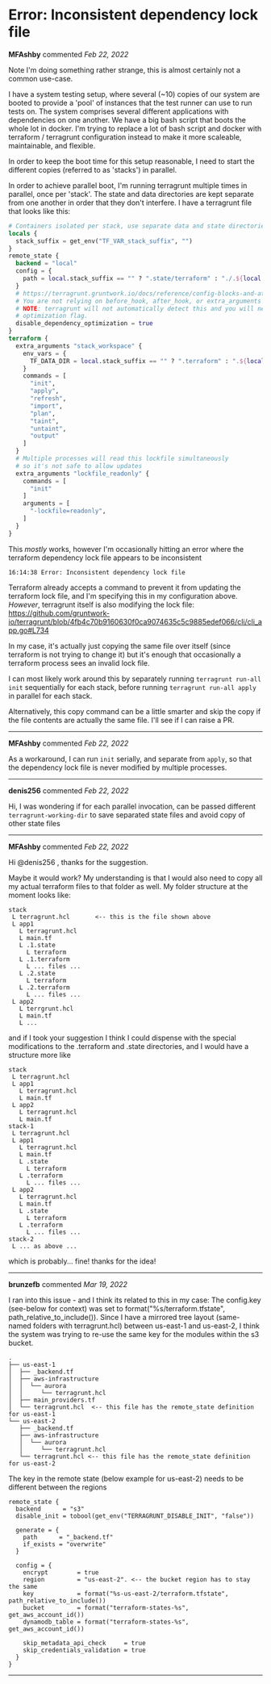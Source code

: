 # Error: Inconsistent dependency lock file

**MFAshby** commented *Feb 22, 2022*

Note I'm doing something rather strange, this is almost certainly not a common use-case.

I have a system testing setup, where several (~10) copies of our system are booted to provide a 'pool' of instances that the test runner can use to run tests on. The system comprises several different applications with dependencies on one another. We have a big bash script that boots the whole lot in docker. I'm trying to replace a lot of bash script and docker with terraform / terragrunt configuration instead to make it more scaleable, maintainable, and flexible.

In order to keep the boot time for this setup reasonable, I need to start the different copies (referred to as 'stacks') in parallel. 

In order to achieve parallel boot, I'm running terragrunt multiple times in parallel, once per 'stack'. The state and data directories are kept separate from one another in order that they don't interfere. I have a terragrunt file that looks like this:
```terraform
# Containers isolated per stack, use separate data and state directories per-stack
locals {
  stack_suffix = get_env("TF_VAR_stack_suffix", "")
}
remote_state {
  backend = "local"
  config = {
    path = local.stack_suffix == "" ? ".state/terraform" : "./.${local.stack_suffix}.state/terraform"
  }
  # https://terragrunt.gruntwork.io/docs/reference/config-blocks-and-attributes/#dependency
  # You are not relying on before_hook, after_hook, or extra_arguments to the terraform init call. 
  # NOTE: terragrunt will not automatically detect this and you will need to explicitly opt out of the dependency 
  # optimization flag.
  disable_dependency_optimization = true
} 
terraform {
  extra_arguments "stack_workspace" {
    env_vars = {
      TF_DATA_DIR = local.stack_suffix == "" ? ".terraform" : ".${local.stack_suffix}.terraform"
    }
    commands = [
      "init",
      "apply",
      "refresh",
      "import",
      "plan",
      "taint",
      "untaint",
      "output"
    ]
  }
  # Multiple processes will read this lockfile simultaneously
  # so it's not safe to allow updates
  extra_arguments "lockfile_readonly" {
    commands = [
      "init"
    ]
    arguments = [
      "-lockfile=readonly",
    ]
  }
}
```

This _mostly_ works, however I'm occasionally hitting an error where the terraform dependency lock file appears to be inconsistent
```
16:14:38 Error: Inconsistent dependency lock file
```

Terraform already accepts a command to prevent it from updating the terraform lock file, and I'm specifying this in my configuration above. _However_, terragrunt itself is also modifying the lock file: https://github.com/gruntwork-io/terragrunt/blob/4fb4c70b9160630f0ca9074635c5c9885edef066/cli/cli_app.go#L734 

In my case, it's actually just copying the same file over itself (since terraform is not trying to change it) but it's enough that occasionally a terraform process sees an invalid lock file.

I can most likely work around this by separately running `terragrunt run-all init` sequentially for each stack, before running `terragrunt run-all apply` in parallel for each stack.

Alternatively, this copy command can be a little smarter and skip the copy if the file contents are actually the same file. I'll see if I can raise a PR.
<br />
***


**MFAshby** commented *Feb 22, 2022*

As a workaround, I can run `init` serially, and separate from `apply`, so that the dependency lock file is never modified by multiple processes.
***

**denis256** commented *Feb 22, 2022*

Hi, 
I was wondering if for each parallel invocation, can be passed different `terragrunt-working-dir` to save separated state files and avoid copy of other state files
***

**MFAshby** commented *Feb 22, 2022*

Hi @denis256 , thanks for the suggestion. 

Maybe it would work? My understanding is that I would also need to copy all my actual terraform files to that folder as well. My folder structure at the moment looks like: 
```
stack
 L terragrunt.hcl       <-- this is the file shown above
 L app1
   L terragrunt.hcl
   L main.tf
   L .1.state
     L terraform
   L .1.terraform
     L ... files ...
   L .2.state
     L terraform
   L .2.terraform
     L ... files ...
 L app2
   L terrgrunt.hcl
   L main.tf
   L ...
```

and if I took your suggestion I think I could dispense with the special modifications to the .terraform and .state directories, and I would have a structure more like 
```
stack
 L terragrunt.hcl
 L app1
   L terragrunt.hcl
   L main.tf
 L app2
   L terragrunt.hcl
   L main.tf 
stack-1
 L terragrunt.hcl
 L app1
   L terragrunt.hcl
   L main.tf
   L .state
     L terraform
   L .terraform
     L ... files ...
 L app2
   L terragrunt.hcl
   L main.tf
   L .state
     L terraform
   L .terraform
     L ... files ... 
stack-2
 L ... as above ...
```

which is probably... fine! thanks for the idea!
***

**brunzefb** commented *Mar 19, 2022*

I ran into this issue - and I think its related to this in my case:
The config.key (see-below for context) was set to format("%s/terraform.tfstate", path_relative_to_include()).  Since I have a mirrored tree layout (same-named folders with terragrunt.hcl)  between us-east-1 and us-east-2, I think the system was trying to re-use the same key for the modules within the s3 bucket.

```
.
├── us-east-1
│  ├── _backend.tf
│  ├── aws-infrastructure
│  │  └── aurora
│  │     └── terragrunt.hcl
│  ├── main_providers.tf
│  └── terragrunt.hcl  <-- this file has the remote_state definition for us-east-1
└── us-east-2
   ├── _backend.tf
   ├── aws-infrastructure
   │  └── aurora
   │     └── terragrunt.hcl
   └── terragrunt.hcl <-- this file has the remote_state definition for us-east-2
```
The key in the remote state (below example for us-east-2) needs to be different between the regions
```
remote_state {
  backend      = "s3"
  disable_init = tobool(get_env("TERRAGRUNT_DISABLE_INIT", "false"))

  generate = {
    path      = "_backend.tf"
    if_exists = "overwrite"
  }

  config = {
    encrypt        = true
    region         = "us-east-2". <-- the bucket region has to stay the same 
    key            = format("%s-us-east-2/terraform.tfstate", path_relative_to_include())
    bucket         = format("terraform-states-%s", get_aws_account_id())
    dynamodb_table = format("terraform-states-%s", get_aws_account_id())

    skip_metadata_api_check     = true
    skip_credentials_validation = true
  }
}
```
***

